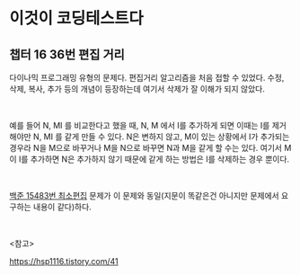 # 이것이 코딩테스트다

## 챕터 16 36번 편집 거리

다이나믹 프로그래밍 유형의 문제다. 편집거리 알고리즘을 처음 접할 수 있었다. 수정, 삭제, 복사, 추가 등의 개념이 등장하는데 여기서 삭제가 잘 이해가 되지 않았다.

<br>

예를 들어 N, MI 를 비교한다고 했을 때, N, M 에서 I를 추가하게 되면 이때는 I를 제거해야만 N, MI 를 같게 만들 수 있다. N은 변하지 않고, M이 있는 상황에서 I가 추가되는 경우라 N을 M으로 바꾸거나 M을 N으로 바꾸면 N과 M을 같게 할 수는 있다. 여기서 M이 I를 추가하면 N은 추가하지 않기 때문에 같게 하는 방법은 I를 삭제하는 경우 뿐이다.

<br>

[백준 15483번 최소편집](https://www.acmicpc.net/problem/15483) 문제가 이 문제와 동일(지문이 똑같은건 아니지만 문제에서 요구하는 내용이 같다)하다.

<br>

<참고>

https://hsp1116.tistory.com/41

